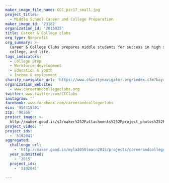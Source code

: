 ```yaml
---
maker_image_file_name: CCC_pic17_small.jpg
project_titles:
  - Middle School Career and College Preparation
maker_image_id: '23182'
organization_id: '2015025'
title: Career & College clubs
org_type: Nonprofit
org_summary: >-
  Career & College Clubs prepares middle students for success in high school,
  college, and life.
tags_indicators:
  - College prep
  - Workforce development
  - Education & youth
  - Income & employment
charity_navigator_url: 'https://www.charitynavigator.org/index.cfm?bay=search.profile&ein=954415401'
organization_website:
  - www.careerandcollegeclubs.org
twitter: www.twitter.com/CCClubs
instagram: ''
facebook: www.facebook.com/careerandcollegeclubs
ein: '954415401'
zip: '90266'
project_image: >-
  http://maker.good.is/s3/maker%252Fattachments%252Fproject_photos%252Fimages%252F23182%252Fdisplay%252FCCC_pic17_small.jpg=c570x385
project_video: ''
project_ids:
  - '5102041'
aggregated:
  challenge_url:
    - 'http://maker.good.is/myla2050learn2015/projects/careerandcollegeclub.html'
  year_submitted:
    - '2015'
  project_ids:
    - '5102041'

---
```

